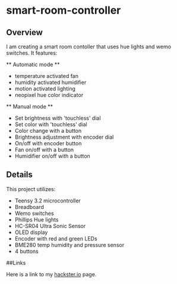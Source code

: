 # smart-room-controller

## Overview
I am creating a smart room contoller that uses hue lights and wemo switches. It features:

** Automatic mode ** 
- temperature activated fan
- humidity activated humidifier
- motion activated lighting
- neopixel hue color indicator

** Manual mode **

- Set brightness with 'touchless' dial
- Set color with 'touchless' dial
- Color change with a button
- Brightness adjustment with encoder dial
- On/off with encoder button
- Fan on/off with a button
- Humidifier on/off with a button

## Details

This project utilizes:

* Teensy 3.2 microcontroller
* Breadboard
* Wemo switches
* Phillips Hue lights
* HC-SR04 Ultra Sonic Sensor
* OLED display
* Encoder with red and green LEDs
* BME280 temp humidity and pressure sensor
* 4 buttons 

##Links

Here is a link to my [hackster.io](https://www.hackster.io/) page.
